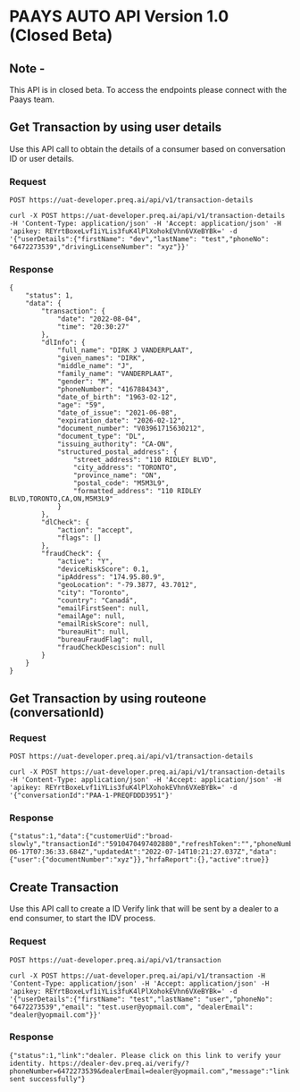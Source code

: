 # PAAYS AUTO API Version 1.0 (Closed Beta)

## Note - 
This API is in closed beta. To access the endpoints please connect with the Paays team.  

## Get Transaction by using user details

Use this API call to obtain the details of a consumer based on conversation ID or user details. 

### Request

`POST https://uat-developer.preq.ai/api/v1/transaction-details`

    curl -X POST https://uat-developer.preq.ai/api/v1/transaction-details -H 'Content-Type: application/json' -H 'Accept: application/json' -H 'apikey: REYrtBoxeLvf1iYLis3fuK4lPlXohokEVhn6VXeBYBk=' -d '{"userDetails":{"firstName": "dev","lastName": "test","phoneNo": "6472273539","drivingLicenseNumber": "xyz"}}'

### Response

    
```
{
    "status": 1,
    "data": {
        "transaction": {
            "date": "2022-08-04",
            "time": "20:30:27"
        },
        "dlInfo": {
            "full_name": "DIRK J VANDERPLAAT",
            "given_names": "DIRK",
            "middle_name": "J",
            "family_name": "VANDERPLAAT",
            "gender": "M",
            "phoneNumber": "4167884343",
            "date_of_birth": "1963-02-12",
            "age": "59",
            "date_of_issue": "2021-06-08",
            "expiration_date": "2026-02-12",
            "document_number": "V03961715630212",
            "document_type": "DL",
            "issuing_authority": "CA-ON",
            "structured_postal_address": {
                "street_address": "110 RIDLEY BLVD",
                "city_address": "TORONTO",
                "province_name": "ON",
                "postal_code": "M5M3L9",
                "formatted_address": "110 RIDLEY BLVD,TORONTO,CA,ON,M5M3L9"
            }
        },
        "dlCheck": {
            "action": "accept",
            "flags": []
        },
        "fraudCheck": {
            "active": "Y",
            "deviceRiskScore": 0.1,
            "ipAddress": "174.95.80.9",
            "geoLocation": "-79.3877, 43.7012",
            "city": "Toronto",
            "country": "Canadá",
            "emailFirstSeen": null,
            "emailAge": null,
            "emailRiskScore": null,
            "bureauHit": null,
            "bureauFraudFlag": null,
            "fraudCheckDescision": null
        }
    }
}
```
## Get Transaction by using routeone (conversationId)

### Request

`POST https://uat-developer.preq.ai/api/v1/transaction-details`

    curl -X POST https://uat-developer.preq.ai/api/v1/transaction-details -H 'Content-Type: application/json' -H 'Accept: application/json' -H 'apikey: REYrtBoxeLvf1iYLis3fuK4lPlXohokEVhn6VXeBYBk=' -d '{"conversationId":"PAA-1-PREQFDDD3951"}'

### Response

    {"status":1,"data":{"customerUid":"broad-slowly","transactionId":"5910470497402880","refreshToken":"","phoneNumber":"6472273539","dealerEmail":"dealer@dealership.com","userIpAddress":"103.59.75.111","maxmindReport":null,"countryCode":"CA","createdAt":"2022-06-17T07:36:33.684Z","updatedAt":"2022-07-14T10:21:27.037Z","data":{"user":{"documentNumber":"xyz"}},"hrfaReport":{},"active":true}}

## Create Transaction

Use this API call to create a ID Verify link that will be sent by a dealer to a end consumer, to start the IDV process. 

### Request

`POST https://uat-developer.preq.ai/api/v1/transaction`

    curl -X POST https://uat-developer.preq.ai/api/v1/transaction -H 'Content-Type: application/json' -H 'Accept: application/json' -H 'apikey: REYrtBoxeLvf1iYLis3fuK4lPlXohokEVhn6VXeBYBk=' -d '{"userDetails":{"firstName": "test","lastName": "user","phoneNo": "6472273539","email": "test.user@yopmail.com", "dealerEmail": "dealer@yopmail.com"}}'

### Response

    {"status":1,"link":"dealer. Please click on this link to verify your identity. https://dealer-dev.preq.ai/verify/?phoneNumber=6472273539&dealerEmail=dealer@yopmail.com","message":"link sent successfully"}
